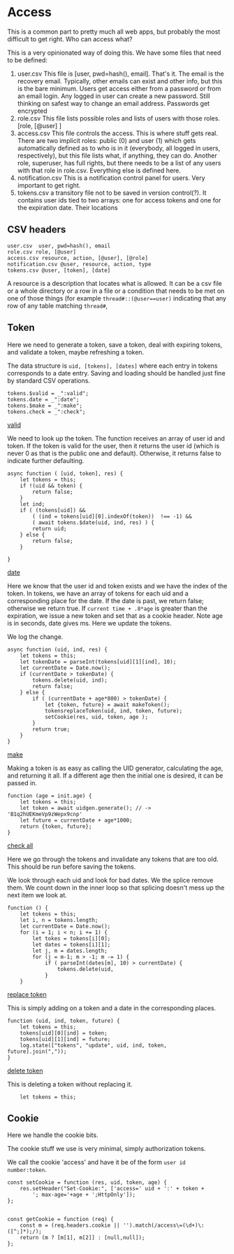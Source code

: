 # Access

This is a common part to pretty much all web apps, but probably the most
difficult to get right. Who can access what? 

This is a very opinionated way of doing this. We have some files that need to
be defined: 

1. user.csv  This file is [user, pwd=hash(), email]. That's it. The email
   is the recovery email. Typically, other emails can exist and other info,
   but this is the bare minimum. Users get access either from a password or
   from an email login. Any logged in user can create a new password. Still
   thinking on safest way to change an email address. Passwords get encrypted 
2. role.csv This file lists possible roles and lists of users with those
   roles. [role, [@user] ]
3. access.csv This file controls the access. This is where stuff gets real.
   There are two implicit roles: public (0) and user (1) which gets automatically
   defined as to who is in it (everybody, all logged in users, respectively),
   but this file lists what, if anything, they can do.  Another role,
   superuser, has full rights, but there needs to be a list of any users with
   that role in role.csv. Everything else is defined here. 
4. notification.csv This is a notification control panel for users. Very
   important to get right. 
5. tokens.csv a transitory file not to be saved in version control(?). It
   contains user ids tied to two arrays: one for access tokens and one for the
   expiration date. Their locations 


## CSV headers

    user.csv  user, pwd=hash(), email
    role.csv role, [@user] 
    access.csv resource, action, [@user], [@role]
    notification.csv @user, resource, action, type
    tokens.csv @user, [token], [date]


A resource is a description that locates what is allowed. It can be a csv file
or a whole directory or a row in a file or a condition that needs to be met on
one of those things (for example `thread#::(@user==user)` indicating that any
row of any table matching `thread#`,  

## Token

Here we need to generate a token, save a token, deal with expiring tokens, and
validate a token, maybe refreshing a token. 

The data structure is `uid, [tokens], [dates]` where each entry in tokens
corresponds to a date entry. Saving and loading should be handled just fine by
standard CSV operations. 


    tokens.$valid = _":valid"; 
    tokens.date = _":date";
    tokens.$make = _":make"; 
    tokens.check = _":check";


[valid]() 

We need to look up the token. The function receives an array of user id and
token. If the token is valid for the user, then it returns the user id (which
is never 0 as that is the public one and default).
Otherwise, it returns false to indicate further defaulting. 


    async function ( [uid, token], res) {
        let tokens = this;
        if !(uid && token) {
            return false;
        }
        let ind;
        if ( (tokens[uid]) && 
            ( (ind = tokens[uid][0].indexOf(token))  !== -1) &&
            ( await tokens.$date(uid, ind, res) ) {
            return uid;
        } else {
            return false;
        }
            
    }


[date]()

Here we know that the user id and token exists and we have the index of the
token. In tokens, we have an array of tokens for each uid and a corresponding
place for the date. If the date is past, we return false; otherwise we return
true. If  `current time + .8*age` is greater than the expiration, we issue a
new token and set that as a cookie header.  Note age is in seconds, date gives
ms. Here we update the tokens. 

We log the change. 

    async function (uid, ind, res) {
        let tokens = this;
        let tokenDate = parseInt(tokens[uid][1][ind], 10);
        let currentDate = Date.now();
        if (currentDate > tokenDate) {
            tokens.delete(uid, ind); 
            return false;
        } else {
            if ( (currentDate + age*800) > tokenDate) {
                let {token, future} = await makeToken();
                tokensreplaceToken(uid, ind, token, future);
                setCookie(res, uid, token, age );
            }
            return true;
        }
    }



[make]()
 
Making a token is as easy as calling the UID generator, calculating the age,
and returning it all. If a different age then the initial one is desired, it
can be passed in. 

    function (age = init.age) {
        let tokens = this;
        let token = await uidgen.generate(); // -> 'B1q2hUEKmeVp9zWepx9cnp'
        let future = currentDate + age*1000;
        return {token, future};
    }



[check all]()

Here we go through the tokens and invalidate any tokens that are too old. This
should be run before saving the tokens. 

We look through each uid and look for bad dates. We the splice remove them. We
count down in the inner loop so that splicing doesn't mess up the next item we
look at. 

    function () {
        let tokens = this;
        let i, n = tokens.length;
        let currentDate = Date.now();
        for (i = 1; i < n; i += 1) {
            let tokes = tokens[i][0];
            let dates = tokens[i][1];
            let j, m = dates.length;
            for (j = m-1; m > -1; m -= 1) {
                if ( parseInt(dates[m], 10) > currentDate) {
                    tokens.delete(uid, 
                }
        }


[replace token]()

This is simply adding on a token and a date in the corresponding places. 

    function (uid, ind, token, future) {
        let tokens = this;
        tokens[uid][0][ind] = token;
        tokens[uid][1][ind] = future;
        log.state(["tokens", "update", uid, ind, token, future].join(","));
    }


[delete token]()

This is deleting a token without replacing it. 


        let tokens = this;



## Cookie

Here we handle the cookie bits.

The cookie stuff we use is very minimal, simply authorization tokens. 

We call the cookie 'access' and have it be of the form `user id number:token`. 

    const setCookie = function (res, uid, token, age) {
        res.setHeader("Set-Cookie:", ['access=' uid + ':' + token +
            '; max-age='+age + ';HttpOnly']);  
    };


    const getCookie = function (req) {
        const m = (req.headers.cookie || '').match(/access\=(\d+)\:([^;]*);/);
        return (m ? [m[1], m[2]] : [null,null]);
    };



